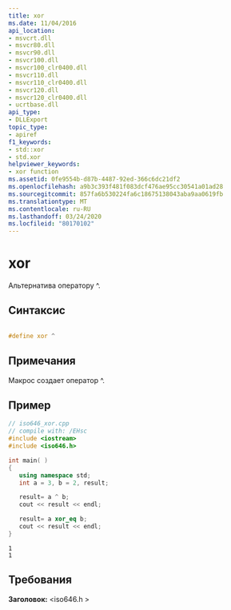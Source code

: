 ```yaml
---
title: xor
ms.date: 11/04/2016
api_location:
- msvcrt.dll
- msvcr80.dll
- msvcr90.dll
- msvcr100.dll
- msvcr100_clr0400.dll
- msvcr110.dll
- msvcr110_clr0400.dll
- msvcr120.dll
- msvcr120_clr0400.dll
- ucrtbase.dll
api_type:
- DLLExport
topic_type:
- apiref
f1_keywords:
- std::xor
- std.xor
helpviewer_keywords:
- xor function
ms.assetid: 0fe9554b-d87b-4487-92ed-366c6dc21df2
ms.openlocfilehash: a9b3c393f481f083dcf476ae95cc30541a01ad28
ms.sourcegitcommit: 857fa6b530224fa6c18675138043aba9aa0619fb
ms.translationtype: MT
ms.contentlocale: ru-RU
ms.lasthandoff: 03/24/2020
ms.locfileid: "80170102"
---
```

# <a name="xor"></a>xor

Альтернатива оператору ^.

## <a name="syntax"></a>Синтаксис

```C

#define xor ^
```

## <a name="remarks"></a>Примечания

Макрос создает оператор ^.

## <a name="example"></a>Пример

```cpp
// iso646_xor.cpp
// compile with: /EHsc
#include <iostream>
#include <iso646.h>

int main( )
{
   using namespace std;
   int a = 3, b = 2, result;

   result= a ^ b;
   cout << result << endl;

   result= a xor_eq b;
   cout << result << endl;
}
```

```Output
1
1
```

## <a name="requirements"></a>Требования

**Заголовок:** \<iso646.h >
